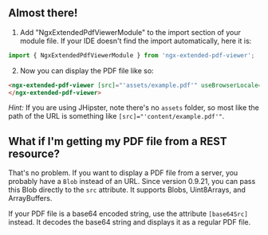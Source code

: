 ## Almost there!

1.  Add "NgxExtendedPdfViewerModule" to the import section of your module file. If your IDE doesn't find
    the import automatically, here it is:

```typescript
import { NgxExtendedPdfViewerModule } from 'ngx-extended-pdf-viewer';
```

2.  Now you can display the PDF file like so:

```html
<ngx-extended-pdf-viewer [src]="'assets/example.pdf'" useBrowserLocale="true" height="80vh" delayFirstView="2000">
</ngx-extended-pdf-viewer>
```

_Hint:_ If you are using JHipster, note there's no `assets` folder, so most like the path of the URL is something like `[src]="'content/example.pdf'"`.

## What if I'm getting my PDF file from a REST resource?

That's no problem. If you want to display a PDF file from a server, you probably have a `Blob` instead of an URL. Since version 0.9.21, you can pass this Blob directly to the `src` attribute. It supports Blobs, Uint8Arrays, and ArrayBuffers.

If your PDF file is a base64 encoded string, use the attribute `[base64Src]` instead. It decodes the base64 string and displays it as a regular PDF file.
